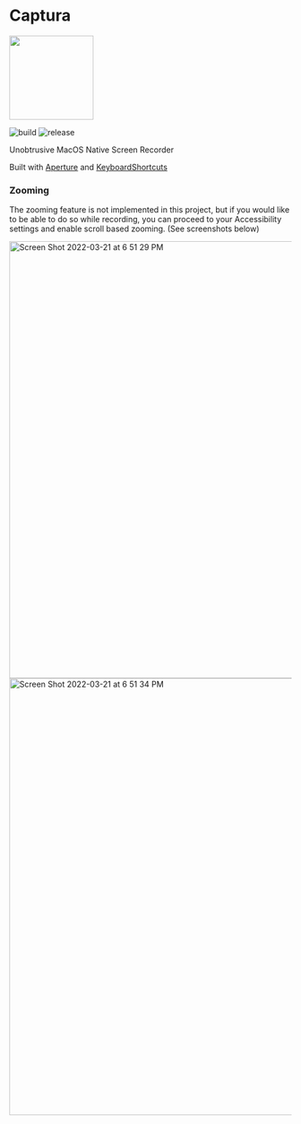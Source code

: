 # Captura

<img height="150" src="https://github.com/bnidevs/Captura/blob/main/Captura/Captura/Assets.xcassets/AppIcon.appiconset/mac1024.png?raw=true">

![build](https://github.com/bnidevs/Captura/actions/workflows/xcodebuild.yml/badge.svg) ![release](https://github.com/bnidevs/Captura/actions/workflows/releases.yml/badge.svg)

Unobtrusive MacOS Native Screen Recorder

Built with [Aperture](https://github.com/wulkano/Aperture) and [KeyboardShortcuts](https://github.com/sindresorhus/KeyboardShortcuts)

### Zooming

The zooming feature is not implemented in this project, but if you would like to be able to do so while recording, you can proceed to your Accessibility settings and enable scroll based zooming. (See screenshots below)

<img width="780" alt="Screen Shot 2022-03-21 at 6 51 29 PM" src="https://user-images.githubusercontent.com/33227410/159375905-1e08835e-bbce-4b94-b8ab-145e6a02719a.png">
<img width="780" alt="Screen Shot 2022-03-21 at 6 51 34 PM" src="https://user-images.githubusercontent.com/33227410/159375907-a99cff85-7709-44d6-84f6-d978d275842f.png">
